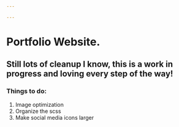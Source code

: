 ```yaml
---

---
```


# Portfolio Website.

## Still lots of cleanup I know, this is a work in progress and loving every step of the way!

### Things to do:

1.  Image optimization
2.  Organize the scss
3.  Make social media icons larger
